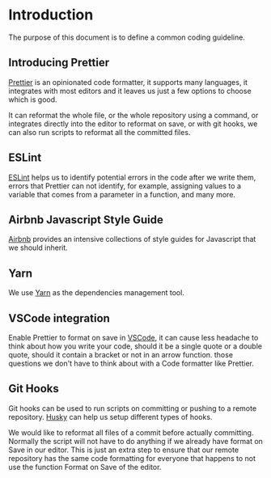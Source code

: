 # Introduction

The purpose of this document is to define a common coding guideline.

## Introducing Prettier

[Prettier](https://prettier.io/) is an opinionated code formatter, it supports many languages, it integrates with most editors and it leaves us just a few options to choose which is good.

It can reformat the whole file, or the whole repository using a command, or integrates directly into the editor to reformat on save, or with git hooks, we can also run scripts to reformat all the committed files.

## ESLint

[ESLint](https://eslint.org/) helps us to identify potential errors in the code after we write them, errors that Prettier can not identify, for example, assigning values to a variable that comes from a parameter in a function, and many more.

## Airbnb Javascript Style Guide

[Airbnb](https://github.com/airbnb/javascript) provides an intensive collections of style guides for Javascript that we should inherit.

## Yarn

We use [Yarn](https://yarnpkg.com/en/) as the dependencies management tool.

## VSCode integration

Enable Prettier to format on save in [VSCode](https://github.com/prettier/prettier-vscode), it can cause less headache to think about how you write your code, should it be a single quote or a double quote, should it contain a bracket or not in an arrow function. those questions we don't have to think about with a Code formatter like Prettier.

## Git Hooks

Git hooks can be used to run scripts on committing or pushing to a remote repository.
[Husky](https://github.com/typicode/husky) can help us setup different types of hooks.

We would like to reformat all files of a commit before actually committing. Normally the script will not have to do anything if we already have format on Save in our editor. This is just an extra step to ensure that our remote repository has the same code formatting for everyone that happens to not use the function Format on Save of the editor.
